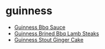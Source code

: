 # guinness

 * [Guinness Bbq Sauce](index/g/guinness-bbq-sauce-365432.json)
 * [Guinness Brined Bbq Lamb Steaks](index/g/guinness-brined-bbq-lamb-steaks-365449.json)
 * [Guinness Stout Ginger Cake](index/g/guinness-stout-ginger-cake-105881.json)
